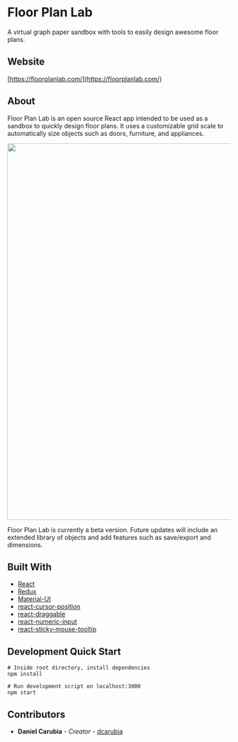# Floor Plan Lab
A virtual graph paper sandbox with tools to easily design awesome floor plans.

## Website
[https://floorplanlab.com/](https://floorplanlab.com/)

## About
Floor Plan Lab is an open source React app intended to be used as a sandbox to quickly design floor plans. It uses a customizable grid scale to automatically size objects such as doors, furniture, and appliances. 

<img src="https://github.com/dcarubia/floor-plan-lab/blob/master/FloorPlanLab_Screenshot_01.png" width="850">

Floor Plan Lab is currently a beta version. Future updates will include an extended library of objects and add features such as save/export and dimensions.

## Built With

* [React](https://reactjs.org/)
* [Redux](https://redux.js.org/)
* [Material-UI](https://material-ui.com/)
* [react-cursor-position](https://www.npmjs.com/package/react-cursor-position)
* [react-draggable](https://www.npmjs.com/package/react-draggable)
* [react-numeric-input](https://www.npmjs.com/package/react-numeric-input)
* [react-sticky-mouse-tooltip](https://www.npmjs.com/package/react-sticky-mouse-tooltip)

## Development Quick Start

```
# Inside root directory, install dependencies
npm install

# Run development script on localhost:3000
npm start
```

## Contributors

* **Daniel Carubia** - *Creator* - [dcarubia](https://github.com/dcarubia)
